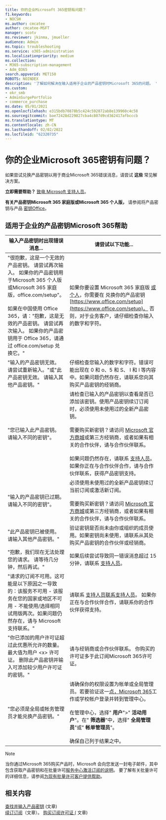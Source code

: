 ```yaml
---
title: 你的企业Microsoft 365密钥有问题？
f1.keywords:
- NOCSH
ms.author: cmcatee
author: cmcatee-MSFT
manager: scotv
ms.reviewer: jkinma, jmueller
audience: Admin
ms.topic: troubleshooting
ms.service: o365-administration
ms.localizationpriority: medium
ms.collection:
- M365-subscription-management
- Adm_O365
search.appverid: MET150
ROBOTS: NOINDEX
description: '了解如何解决在输入适用于企业的产品密钥时Microsoft 365的问题。 '
ms.custom:
- okr_smb
- AdminSurgePortfolio
- commerce_purchase
ms.date: 05/01/2021
ms.openlocfilehash: e315bdb70878b5c424c592872ab8e139960c4c58
ms.sourcegitcommit: bae72428d229827cba4c807d9cd362417afbcccb
ms.translationtype: MT
ms.contentlocale: zh-CN
ms.lasthandoff: 02/02/2022
ms.locfileid: "62320735"
---
```

# <a name="problems-with-your-microsoft-365-for-business-product-key"></a>你的企业Microsoft 365密钥有问题？

如果尝试兑换产品密钥以用于商业Microsoft 365错误消息，请尝试 **这些** 常见解决方案。
  
 **立即需要帮助？** [致电 Microsoft 支持人员](../admin/get-help-support.md)。
  
 **有关产品密钥Microsoft 365 家庭版或Microsoft 365 个人版，** 请参阅将产品密钥与产品 [密钥Office](https://support.microsoft.com/office/12a5763a-d45c-4685-8c95-a44500213759)。
  
## <a name="product-key-error-help-with-microsoft-365-for-business"></a>适用于企业的产品密钥Microsoft 365帮助

| 输入产品密钥时出现错误消息... | 请尝试以下功能... |
|--------------------------------------------------------------------------------------------------------------------------------------------------------------------------------------------------------------------------------------------------------------------------------------------------------------------------------------------------------|----------------------------------------------------------------------------------------------------------------------------------------------------------------------------------------------------------------------------------------------------------------------------------------------------------------------------------------------------------------------------------------------------------------------------------------------------------------------------|
| "很抱歉，这是一个无效的产品密钥。 请尝试再次输入。 如果你的产品密钥用于Microsoft 365 个人版或Microsoft 365 家庭版，office.com/setup"。 <br/><br/>如果在中国使用 Office 365，请："抱歉，这是无效的产品密钥。 请尝试再次输入。 如果你的产品密钥用于 Office 365，请通过 office.com/setup 兑换它。" | 如果你要设置 Microsoft 365 家庭版 [或个人](https://support.microsoft.com/office/28cbc8cf-1332-4f04-9123-9b660abb629e)，你需要在 兑换你的产品密钥[https://www.office.com/setup](https://www.office.com/setup)。 否则，对于业务客户，请仔细检查你输入的数字和字符。 |
| "输入的产品密钥无效。 请尝试重新输入。"或"此产品密钥无效。 请输入其他产品密钥。" | 仔细检查您输入的数字和字符。错误可能出现在 0 和 o、5 和 S、 I 和 l 等内容中。如果问题仍然存在，请联系您向其购买产品密钥的经销商。 |
| "您已输入此产品密钥。 请输入不同的密钥"。 | 请检查已输入的产品密钥以查看是否已添加该密钥。使用产品密钥续订订阅时，必须使用未使用过的全新产品密钥。  <br/><br/>需要购买新密钥？请访问 [Microsoft 官方商城](https://go.microsoft.com/fwlink/p/?LinkId=529160)或第三方经销商，或者如果有相关的合作伙伴，请与合作伙伴联系。  <br/><br/>如果问题仍然存在，请联系 [支持人员](../admin/get-help-support.md)。 如果你正在与合作伙伴合作，请与合作伙伴联系，获得产品密钥支持。 |
| "输入的产品密钥已过期。 请输入不同的密钥"。 | 必须使用未使用过的全新产品密钥续订当前订阅或激活新订阅。<br/><br/>需要购买新密钥？请访问 [Microsoft 官方商城](https://go.microsoft.com/fwlink/p/?LinkId=529160)或第三方经销商，或者如果有相关的合作伙伴，请与合作伙伴联系。   |
| "此产品密钥已被使用。 请输入其他产品密钥。" | 验证密钥是否尚未由你或组织的成员使用。如果密钥尚未使用，请联系从其处购买产品密钥的合作伙伴或经销商。 |
| "抱歉，我们现在无法处理您的请求。 请等待几分钟，然后再试。" | 如果后续尝试导致同一错误消息超过 15 分钟，请联系 [支持人员](../admin/get-help-support.md)。 |
| "请求的订阅不可用。这可能是以下原因之一导致的：该服务不可用 - 该服务在您的国家或地区不可用 - 不能使用/选择相同试用版两次。如果问题仍然存在，请与 Microsoft 支持联系。" | 请联系 [支持](../admin/get-help-support.md)[人员联系支持人员](../admin/get-help-support.md)。 如果你正在与合作伙伴合作，请联系你的合作伙伴获得支持。 |
| "你已添加的用户许可证超过此优惠所允许的数量。 最大值为用户 \<x\> 许可证。 删除此产品密钥并输入可添加较少用户许可证的密钥。" | 请与经销商或合作伙伴联系。 你购买的许可证多于此订阅Microsoft 365许可证。 |
| "您必须是全局或帐务管理员才能兑换产品密钥。" | 请确保你的权限设置为帐单或全局管理员。若要验证这一[点，Microsoft 365](https://support.microsoft.com/office/e9eb7d51-5430-4929-91ab-6157c5a050b4)工作或学校帐户登录并转到管理中心。 <br/><br/>在管理中心，选择" **用户**"\>" **活动用户**"。在" **筛选器**"中，选择" **全局管理员**"或" **帐单管理员**"。  <br/><br/>确保自己列于结果之中。 |

> [!NOTE]
> 当你通过Microsoft 365购买产品时，Microsoft 会向您发送一封电子邮件，其中包含获取产品密钥和在批量许可[服务中心激活订阅的说明](https://go.microsoft.com/fwlink/p/?LinkID=282016)。 要了解有关批量许可的详细信息，请参阅[为现有批量许可客户提供帮助](https://go.microsoft.com/fwlink/p/?LinkId=534992)。
  
## <a name="related-content"></a>相关内容

[查找并输入产品密钥](enter-your-product-key.md) (文章) \
[续订订阅](subscriptions/renew-your-subscription.md)（文章）。
[购买订阅许可证 (](licenses/buy-licenses.md) 文章) 
